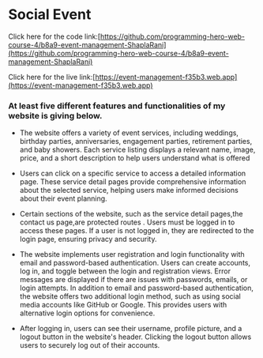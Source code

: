 # Social Event

Click here for the code link:[https://github.com/programming-hero-web-course-4/b8a9-event-management-ShaplaRani](https://github.com/programming-hero-web-course-4/b8a9-event-management-ShaplaRani)

Click here for the live link:[https://event-management-f35b3.web.app](https://event-management-f35b3.web.app)


###  At least five  different features and functionalities of my website is giving below.

* The website offers a variety of event services, including weddings, birthday parties, anniversaries, engagement parties, retirement parties, and baby showers. Each service listing displays a relevant name, image, price, and a short description to help users understand what is offered

* Users can click on a specific service to access a detailed information page. These service detail pages provide comprehensive information about the selected service, helping users make informed decisions about their event planning.

*  Certain sections of the website, such as the service detail pages,the contact us page,are protected routes  . Users must be logged in to access these pages. If a user is not logged in, they are redirected to the login page, ensuring privacy and security.

* The website implements user registration and login functionality with email and password-based authentication. Users can create accounts, log in, and toggle between the login and registration views. Error messages are displayed if there are issues with passwords, emails, or login attempts.
In addition to email and password-based authentication, the website offers  two additional login method, such as using social media accounts like  GitHub or Google. This provides users with alternative login options for convenience.

* After logging in, users can see their username, profile picture, and a logout button in the website's header. Clicking the logout button allows users to securely log out of their accounts.